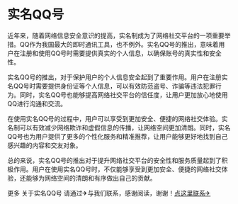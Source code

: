 # 实名QQ号

近年来，随着网络信息安全意识的提高，实名制成为了网络社交平台的一项重要举措。QQ作为我国最大的即时通讯工具，也不例外。实名QQ号的推出，意味着用户在注册和使用QQ号时需要提供真实的个人信息，以确保账号的真实性和安全性。

实名QQ号的推出，对于保护用户的个人信息安全起到了重要作用。用户在注册实名QQ号时需要提供身份证等个人信息，可以有效防范盗号、诈骗等违法犯罪行为。同时，实名QQ号也能够提高网络社交平台的信任度，让用户更加放心地使用QQ进行沟通和交流。

在使用实名QQ号的过程中，用户可以享受到更加安全、便捷的网络社交体验。实名制可以有效减少网络欺诈和虚假信息的传播，让网络空间更加清朗。同时，实名QQ号也为用户提供了更多的个性化服务和精准推荐，让用户能够更好地找到自己感兴趣的内容和交友对象。

总的来说，实名QQ号的推出对于提升网络社交平台的安全性和服务质量起到了积极作用。用户在使用实名QQ号时，不仅能够享受到更加安全、便捷的网络社交体验，还能够为网络空间的清朗和有序做出自己的贡献。

更多 关于实名QQ号 请通过✈与我们联系，感谢阅读，谢谢！[点这里联系✈](https://lm.k02.cc)